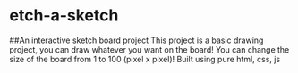 # etch-a-sketch
##An interactive sketch board project
This project is a basic drawing project, you can draw whatever you want on the board! You can change the size of the board from 1 to 100 (pixel x pixel)! Built using pure html, css, js
